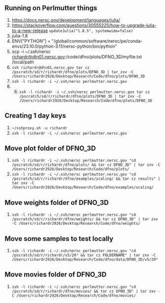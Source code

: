 ## Running on Perlmutter things

1. https://docs.nersc.gov/development/languages/julia/
2. https://stackoverflow.com/questions/30555225/how-to-upgrade-julia-to-a-new-release `updateJulia("1.8.5", systemwide=false)`
3. julia-1.8
4. ENV["PYTHON"] = "/global/common/software/nersc/pe/conda-envs/23.10.0/python-3.11/nersc-python/bin/python"
5. scp -i ~/.ssh/nersc richardr@dtn01.nersc.gov:/code/dfno/plots/DFNO_3D/myfile.txt /local/path
6. `ssh richardr@dtn01.nersc.gov tar cz /pscratch/sd/r/richardr/dfno/plots/DFNO_3D | tar zxv -C /Users/richardr2926/Desktop/Research/Code/dfno/plots/DFNO_3D`
7. `ssh -l richardr -i ~/.ssh/nersc perlmutter.nersc.gov`
8. 6. `ssh -l richardr -i ~/.ssh/nersc perlmutter.nersc.gov tar cz /pscratch/sd/r/richardr/dfno/plots/DFNO_3D | tar zxv -C /Users/richardr2926/Desktop/Research/Code/dfno/plots/DFNO_3D`

## Creating 1 day keys

1. `~/sshproxy.sh -u richardr`
2. `ssh -l richardr -i ~/.ssh/nersc perlmutter.nersc.gov`

## Move plot folder of DFNO_3D

1. `ssh -l richardr -i ~/.ssh/nersc perlmutter.nersc.gov "cd /pscratch/sd/r/richardr/dfno/plots/ && tar cz DFNO_3D" | tar zxv -C /Users/richardr2926/Desktop/Research/Code/dfno/plots/`
2. `ssh -l richardr -i ~/.ssh/nersc perlmutter.nersc.gov "cd /pscratch/sd/r/richardr/dfno/examples/scaling/ && tar cz results" | tar zxv -C /Users/richardr2926/Desktop/Research/Code/dfno/examples/scaling/`

## Move weights folder of DFNO_3D

1. `ssh -l richardr -i ~/.ssh/nersc perlmutter.nersc.gov "cd /pscratch/sd/r/richardr/dfno/weights/ && tar cz DFNO_3D" | tar zxv -C /Users/richardr2926/Desktop/Research/Code/dfno/weights/`

## Move some samples to test locally

1. `ssh -l richardr -i ~/.ssh/nersc perlmutter.nersc.gov "cd /pscratch/sd/r/richardr/v5/20³ && tar cz FOLDERNAME" | tar zxv -C /Users/richardr2926/Desktop/Research/Code/dfno/data/DFNO_3D/v5/20³`

## Move movies folder of DFNO_3D

1. `ssh -l richardr -i ~/.ssh/nersc perlmutter.nersc.gov "cd /pscratch/sd/r/richardr/dfno/movies/ && tar cz DFNO_3D" | tar zxv -C /Users/richardr2926/Desktop/Research/Code/dfno/movies/`
